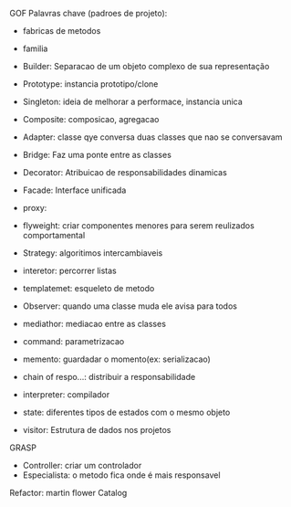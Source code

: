 GOF
Palavras chave (padroes de projeto):
- fabricas de metodos
- familia
- Builder: Separacao de um objeto complexo de sua representação
- Prototype: instancia prototipo/clone
- Singleton: ideia de melhorar a performace, instancia unica

- Composite: composicao, agregacao
- Adapter: classe qye conversa duas classes que nao se conversavam
- Bridge: Faz uma ponte entre as classes
- Decorator: Atribuicao de responsabilidades dinamicas
- Facade: Interface unificada 
- proxy: 
- flyweight: criar componentes menores para serem reulizados
comportamental
- Strategy: algoritimos intercambiaveis
- interetor: percorrer listas
- templatemet: esqueleto de metodo
- Observer: quando uma classe muda ele avisa para todos
- mediathor: mediacao entre as classes
- command: parametrizacao
- memento: guardadar o momento(ex: serializacao)
- chain of respo...: distribuir a responsabilidade 
- interpreter: compilador 
- state: diferentes tipos de estados com o mesmo objeto
- visitor: Estrutura de dados nos projetos

GRASP
- Controller: criar um controlador
- Especialista: o metodo fica onde é mais responsavel

Refactor: martin flower Catalog